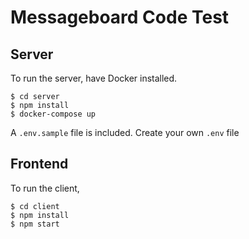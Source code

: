 # Messageboard Code Test

## Server

To run the server, have Docker installed.

    $ cd server
    $ npm install
    $ docker-compose up

A `.env.sample` file is included. Create your own `.env` file

## Frontend

To run the client,

    $ cd client
    $ npm install
    $ npm start

